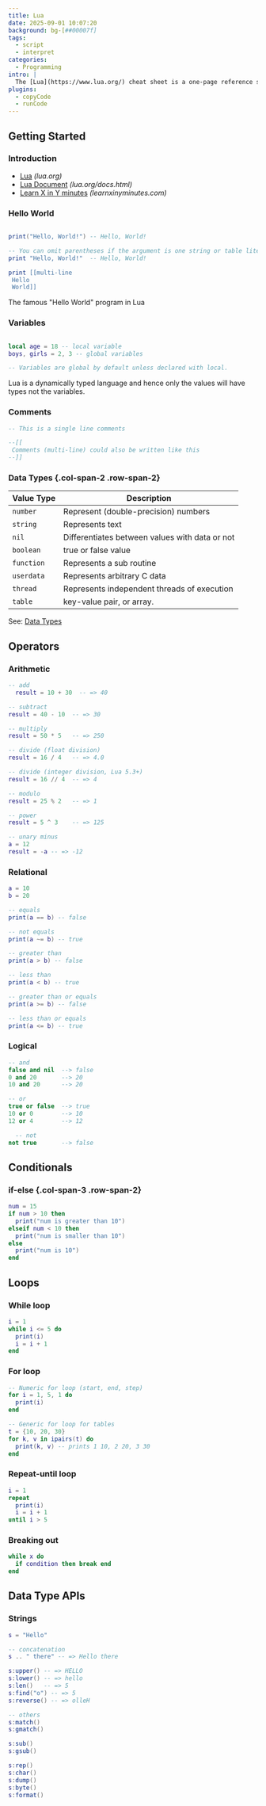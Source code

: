 ```yaml
---
title: Lua
date: 2025-09-01 10:07:20
background: bg-[##00007f]
tags:
  - script
  - interpret
categories:
  - Programming
intro: |
  The [Lua](https://www.lua.org/) cheat sheet is a one-page reference sheet for the Lua 5.4 programming language.
plugins:
  - copyCode
  - runCode
---
```


## Getting Started

### Introduction

- [Lua](https://www.lua.org/) _(lua.org)_
- [Lua Document](https://www.lua.org/docs.html) _(lua.org/docs.html)_
- [Learn X in Y minutes](https://learnxinyminutes.com/docs/lua/) _(learnxinyminutes.com)_

### Hello World

```lua

print("Hello, World!") -- Hello, World!

-- You can omit parentheses if the argument is one string or table literal
print "Hello, World!"  -- Hello, World!

print [[multi-line
 Hello
 World]]


```

The famous "Hello World" program in Lua

### Variables

```lua

local age = 18 -- local variable
boys, girls = 2, 3 -- global variables

-- Variables are global by default unless declared with local.

```

Lua is a dynamically typed language and hence only the values will have types not the variables.

### Comments

```lua
-- This is a single line comments
```

```lua
--[[
 Comments (multi-line) could also be written like this
--]]
```

### Data Types {.col-span-2 .row-span-2}

| Value Type | Description                                    |
| ---------- | ---------------------------------------------- |
| `number`   | Represent (double-precision) numbers           |
| `string`   | Represents text                                |
| `nil`      | Differentiates between values with data or not |
| `boolean`  | true or false value                            |
| `function` | Represents a sub routine                       |
| `userdata` | Represents arbitrary C data                    |
| `thread`   | Represents independent threads of execution    |
| `table`    | key-value pair, or array.                      |

See: [Data Types](#data-types)

## Operators

### Arithmetic

```lua
-- add
  result = 10 + 30  -- => 40

-- subtract
result = 40 - 10  -- => 30

-- multiply
result = 50 * 5   -- => 250

-- divide (float division)
result = 16 / 4   -- => 4.0

-- divide (integer division, Lua 5.3+)
result = 16 // 4  -- => 4

-- modulo
result = 25 % 2   -- => 1

-- power
result = 5 ^ 3    -- => 125

-- unary minus
a = 12
result = -a -- => -12
```

### Relational

```lua
a = 10
b = 20

-- equals
print(a == b) -- false

-- not equals
print(a ~= b) -- true

-- greater than
print(a > b) -- false

-- less than
print(a < b) -- true

-- greater than or equals
print(a >= b) -- false

-- less than or equals
print(a <= b) -- true
```

### Logical

```lua
-- and
false and nil  --> false
0 and 20       --> 20
10 and 20      --> 20

-- or
true or false  --> true
10 or 0        --> 10
12 or 4        --> 12

  -- not
not true       --> false

```

## Conditionals

### if-else {.col-span-3 .row-span-2}

```lua
num = 15
if num > 10 then
  print("num is greater than 10")
elseif num < 10 then
  print("num is smaller than 10")
else
  print("num is 10")
end
```

## Loops

### While loop

```lua
i = 1
while i <= 5 do
  print(i)
  i = i + 1
end
```

### For loop

```lua
-- Numeric for loop (start, end, step)
for i = 1, 5, 1 do
  print(i)
end

-- Generic for loop for tables
t = {10, 20, 30}
for k, v in ipairs(t) do
  print(k, v) -- prints 1 10, 2 20, 3 30
end
```

### Repeat-until loop

```lua
i = 1
repeat
  print(i)
  i = i + 1
until i > 5
```

### Breaking out

```lua
while x do
  if condition then break end
end
```

## Data Type APIs

### Strings

```lua
s = "Hello"

-- concatenation
s .. " there" -- => Hello there

s:upper() -- => HELLO
s:lower() -- => hello
s:len()   -- => 5
s:find("o") -- => 5
s:reverse() -- => olleH

-- others
s:match()
s:gmatch()

s:sub()
s:gsub()

s:rep()
s:char()
s:dump()
s:byte()
s:format()

```
